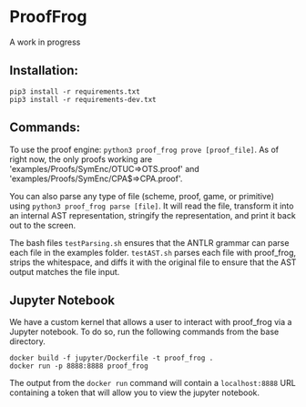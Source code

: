 # ProofFrog
A work in progress

## Installation:

```
pip3 install -r requirements.txt
pip3 install -r requirements-dev.txt
```

## Commands:

To use the proof engine: `python3 proof_frog prove [proof_file]`. As of right now, the only proofs working are 'examples/Proofs/SymEnc/OTUC=>OTS.proof' and 'examples/Proofs/SymEnc/CPA$=>CPA.proof'.

You can also parse any type of file (scheme, proof, game, or primitive) using `python3 proof_frog parse [file]`. It will read the file, transform it into an internal AST representation, stringify the representation, and print it back out to the screen.

The bash files `testParsing.sh` ensures that the ANTLR grammar can parse each file in the examples folder. `testAST.sh` parses each file with proof_frog, strips the whitespace, and diffs it with the original file to ensure that the AST output matches the file input.

## Jupyter Notebook

We have a custom kernel that allows a user to interact with proof_frog via a Jupyter notebook. To do so, run the following commands from the base directory.

```
docker build -f jupyter/Dockerfile -t proof_frog .
docker run -p 8888:8888 proof_frog
```

The output from the `docker run` command will contain a `localhost:8888` URL containing a token that will allow you to view the jupyter notebook.

